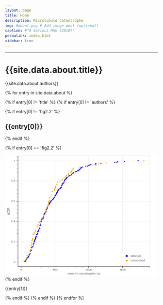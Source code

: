 ```yaml
---
layout: page
title: Home
description: Microtubule Catastrophe
img: #about.png # Add image post (optional)
caption: #"A Serious Man (2010)"
permalink: index.html
sidebar: true
---
```


---


# {{site.data.about.title}}
{{site.data.about.authors}}

{% for entry in site.data.about %}

{% if entry[0] != 'title' %}
{% if entry[0] != 'authors' %}

{% if entry[0] != 'fig2.2' %}
## {{entry[0]}}
{% endif %}

{% if entry[0] == 'fig2.2' %}

<center>
    <img src="assets/img/2.2_ecdfs.png" alt="ECDFs of Times to Catastrophe for Labeled vs Unlabeled Tubulin" width="500" height="400"/>
</center>
{% endif %}

{{entry[1]}}

{% endif %}
{% endif %}
{% endfor %}